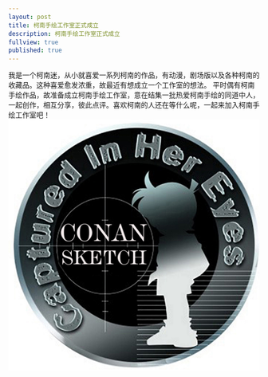 ```yaml
---
layout: post
title: 柯南手绘工作室正式成立
description: 柯南手绘工作室正式成立
fullview: true
published: true
---
```



我是一个柯南迷，从小就喜爱一系列柯南的作品，有动漫，剧场版以及各种柯南的收藏品。这种喜爱愈发浓重，故最近有想成立一个工作室的想法。 平时偶有柯南手绘作品，故准备成立柯南手绘工作室，意在结集一批热爱柯南手绘的同道中人，一起创作，相互分享，彼此点评。喜欢柯南的人还在等什么呢，一起来加入柯南手绘工作室吧！
![柯南手绘工作室正式成立](/images/badge/conansketch.jpg)
